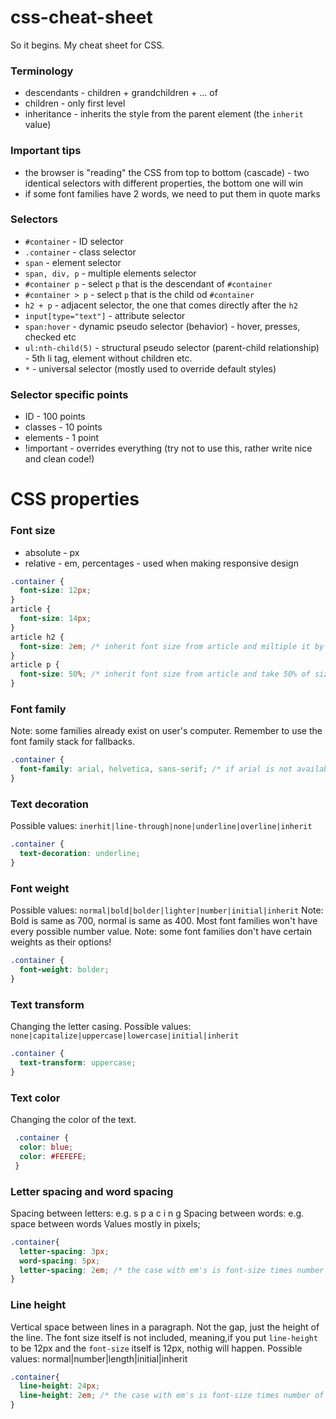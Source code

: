 # css-cheat-sheet
So it begins. My cheat sheet for CSS.

### Terminology 
* descendants - children + grandchildren + ... of
* children - only first level
* inheritance - inherits the style from the parent element (the ```inherit``` value)

### Important tips
* the browser is "reading" the CSS from top to bottom (cascade) - two identical selectors with different properties, the bottom one will win
* if some font families have 2 words, we need to put them in quote marks

### Selectors
* ```#container``` - ID selector
* ```.container``` - class selector
* ```span``` - element selector
* ```span, div, p``` - multiple elements selector
* ```#container p``` - select ```p``` that is the descendant of ```#container```
* ```#container > p``` - select ```p``` that is the child od ```#container```
* ```h2 + p``` - adjacent selector, the one that comes directly after the ```h2```
* ```input[type="text"]``` - attribute selector
* ```span:hover``` - dynamic pseudo selector (behavior) - hover, presses, checked etc
* ```ul:nth-child(5)``` - structural pseudo selector (parent-child relationship) - 5th li tag, element without children etc.
* ```*``` - universal selector (mostly used to override default styles)

### Selector specific points
* ID - 100 points
* classes - 10 points
* elements - 1 point
* !important - overrides everything (try not to use this, rather write nice and clean code!)

# CSS properties
### Font size
* absolute - px
* relative - em, percentages - used when making responsive design

```css
.container {
  font-size: 12px;
}
article {
  font-size: 14px;
}
article h2 {
  font-size: 2em; /* inherit font size from article and miltiple it by 2 */
}
article p {
  font-size: 50%; /* inherit font size from article and take 50% of size */
}
```

### Font family
Note: some families already exist on user's computer. Remember to use the font family stack for fallbacks.
```css
.container {
  font-family: arial, helvetica, sans-serif; /* if arial is not available, use helvetica etc. */
}
```

### Text decoration
Possible values: ```inerhit|line-through|none|underline|overline|inherit```
```css
.container {
  text-decoration: underline;
}
```

### Font weight
Possible values: ```normal|bold|bolder|lighter|number|initial|inherit```
Note: Bold is same as 700, normal is same as 400. Most font families won't have every possible number value.
Note: some font families don't have certain weights as their options!
```css
.container {
  font-weight: bolder;
}
```

### Text transform
Changing the letter casing.
Possible values: ```none|capitalize|uppercase|lowercase|initial|inherit```
```css
.container {
  text-transform: uppercase;
}
```

### Text color
Changing the color of the text.
```css
 .container {
  color: blue;
  color: #FEFEFE;
 }
```

### Letter spacing and word spacing
Spacing between letters: e.g. s p a c i n g
Spacing between words: e.g. space   between   words
Values mostly in pixels;
```css
.container{
  letter-spacing: 3px;
  word-spacing: 5px;
  letter-spacing: 2em; /* the case with em's is font-size times number of em's */
}
```

### Line height
Vertical space between lines in a paragraph. Not the gap, just the height of the line.
The font size itself is not included, meaning,if you put ```line-height``` to be 12px and the ```font-size``` itself is 12px, nothig will happen.
Possible values: normal|number|length|initial|inherit
```css
.container{
  line-height: 24px;
  line-height: 2em; /* the case with em's is font-size times number of em's */
}
```
